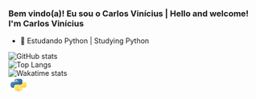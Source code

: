 ### Bem vindo(a)! Eu sou o Carlos Vinícius | Hello and welcome! I'm Carlos Vinícius

- 🐍 Estudando Python | Studying Python

<div class="card-container">
    <div class="card">
        <img src="https://github-readme-stats.vercel.app/api?username=marlosffs&show_icons=true&theme=dracula&count_private=true" alt="GitHub stats">
    </div>
    <div class="card">
        <img src="https://github-readme-stats.vercel.app/api/top-langs/?username=marlosffs&theme=dracula&include_all_comits=true&layout=compact" alt="Top Langs">
    </div>
    <div class="card">
        <img src="https://github-readme-stats.vercel.app/api/wakatime?username=marlosffs&theme=dracula&layout=compact" alt="Wakatime stats">
    </div>
</div>

 <img align="center" alt="Rafa-Python" height="30" width="40" src="https://raw.githubusercontent.com/devicons/devicon/master/icons/python/python-original.svg">
